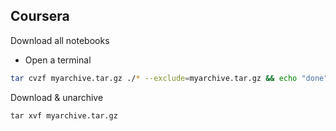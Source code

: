 ## Coursera 

Download all notebooks

- Open a terminal
```sh
tar cvzf myarchive.tar.gz ./* --exclude=myarchive.tar.gz && echo "done"
```

Download & unarchive

```tar xvf myarchive.tar.gz```